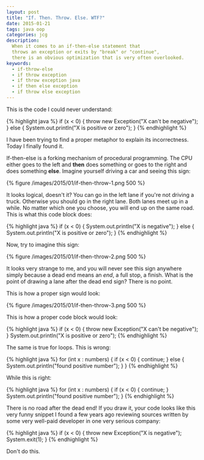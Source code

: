 ```yaml
---
layout: post
title: "If. Then. Throw. Else. WTF?"
date: 2015-01-21
tags: java oop
categories: jcg
description:
  When it comes to an if-then-else statement that
  throws an exception or exits by "break" or "continue",
  there is an obvious optimization that is very often overlooked.
keywords:
  - if-throw-else
  - if throw exception
  - if throw exception java
  - if then else exception
  - if throw else exception
---
```


This is the code I could never understand:

{% highlight java %}
if (x < 0) {
  throw new Exception("X can't be negative");
} else {
  System.out.println("X is positive or zero");
}
{% endhighlight %}

I have been trying to find a proper metaphor to explain its incorrectness.
Today I finally found it.

<!--more-->

If-then-else is a forking mechanism of procedural programming. The CPU
either goes to the left and **then** does something or goes to the right and
does something **else**. Imagine yourself driving a car and seeing this sign:

{% figure /images/2015/01/if-then-throw-1.png 500 %}

It looks logical, doesn't it? You can go in the left lane if you're not driving a truck.
Otherwise you should go in the right lane. Both lanes meet up
in a while. No matter which one you choose, you will end up on the same road.
This is what this code block does:

{% highlight java %}
if (x < 0) {
  System.out.println("X is negative");
} else {
  System.out.println("X is positive or zero");
}
{% endhighlight %}

Now, try to imagine this sign:

{% figure /images/2015/01/if-then-throw-2.png 500 %}

It looks very strange to me, and you will never see this sign anywhere
simply because a dead end means an *end*, a full stop, a finish.
What is the point of drawing a lane
after the dead end sign? There is no point.

This is how a proper sign would look:

{% figure /images/2015/01/if-then-throw-3.png 500 %}

This is how a proper code block would look:

{% highlight java %}
if (x < 0) {
  throw new Exception("X can't be negative");
}
System.out.println("X is positive or zero");
{% endhighlight %}

The same is true for loops. This is wrong:

{% highlight java %}
for (int x : numbers) {
  if (x < 0) {
    continue;
  } else {
    System.out.println("found positive number");
  }
}
{% endhighlight %}

While this is right:

{% highlight java %}
for (int x : numbers) {
  if (x < 0) {
    continue;
  }
  System.out.println("found positive number");
}
{% endhighlight %}

There is no road after the dead end! If you draw it, your code looks
like this very funny snippet I found a few years ago reviewing
sources written by some very well-paid developer in one very serious
company:

{% highlight java %}
if (x < 0) {
  throw new Exception("X is negative");
  System.exit(1);
}
{% endhighlight %}

Don't do this.

